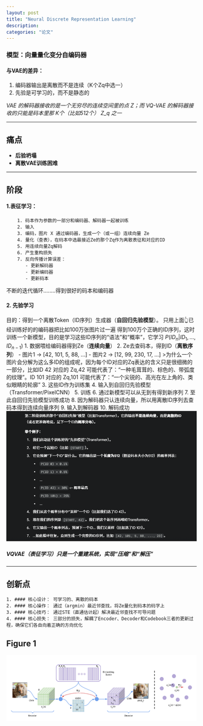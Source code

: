 ```yaml
---
layout: post
title: "Neural Discrete Representation Learning"
description: 
categories: "论文"
---
```

### 模型：向量量化变分自编码器
#### 与VAE的差异：
1. 编码器输出是离散而不是连续（K个Zq中选一）
2. 先验是可学习的，而不是静态的

*VAE 的解码器接收的是一个无穷尽的连续空间里的点 Z；而 VQ-VAE 的解码器接收的只能是码本里那 K个（比如512个） Z_q 之一*

--------------------------------
## 痛点
- **后验坍塌**
- **离散VAE训练困难**
---------------------------------


## 阶段
#### 1.表征学习：
        1. 码本作为参数的一部分和编码器、解码器一起被训练
        2. 输入
        3. 编码，图片 X 通过编码器，生成一个（或一组）连续向量 Ze
        4. 量化（查表），在码本中选最接近Ze的那个Zq作为离散表征和对应的ID
        5. 用连续向量Zq解码
        6. 产生重构损失
        7. 反向传播计算误差：
           - 更新解码器
           - 更新编码器
           - 更新码本 
不断的迭代循环........得到很好的码本和编码器
#### 2. 先验学习
目的：得到一个离散Token（ID序列）生成器（**自回归先验模型**）。
只用上面👆已经训练好的的编码器把比如100万张图片过一遍
得到100万个正确的ID序列，这时训练一个新模型，目的是学习这些ID序列的“语法”和“概率”，它学习 $P(ID_n | ID_1, ..., ID_{n-1})$
    1. 数据喂给编码器得到Ze（**连续向量**）
    2. Ze去查码本，得到ID（**离散序列**）
        - 图片1 -> [42, 101, 5, 88, ...]
        - 图片2 -> [12, 99, 230, 17, ...]
            >为什么一个图片会分解为这么多ID的组成呢，因为每个ID对应的Zq表达的含义只是很细微的一部分，比如ID 42 对应的 Zq,42 可能代表了：“一种毛茸茸的、棕色的、带弧度的纹理”。ID 101 对应的 Zq,101 可能代表了：“一个尖锐的、高光在左上角的、类似眼睛的轮廓”
    3. 这些ID作为训练集
    4. 输入到自回归先验模型（Transformer/PixelCNN）
    5. 训练
    6. 通过新模型可以从无到有得到新序列
    7. 至此自回归先验模型训练成功
    8. 因为解码器只认连续向量，所以用离散ID序列去查码本得到连续向量序列
    9. 输入到解码器
    10. 解码成功
![alt text](/images/posts/论文项目/先验学习模型.png)

##### VQVAE（表征学习）只是一个重建系统，实现“压缩”和“解压”
-------------------------

## 创新点
    1. #### 核心设计： 可学习的、离散的码本
    2. #### 核心操作： 通过（argmin）最近邻查找，将Ze量化到码本的码字上
    3. #### 核心技巧： 通过STE（直通估计起）解决最近邻查找不可导问题
    4. #### 核心损失： 三部分的损失，解耦了Encoder、Decoder和Codebook三者的更新过程，确保它们各自向着正确的方向优化

















## Figure 1
![alt text](/images/posts/论文项目/VQVAE.png)
